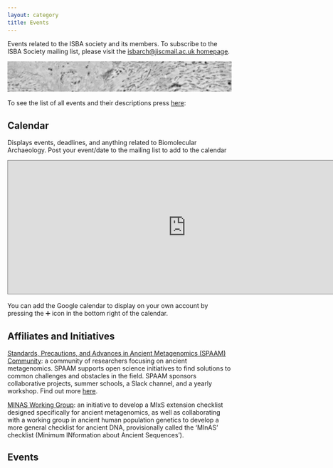 ```yaml
---
layout: category
title: Events
---
```


Events related to the ISBA society and its members. To subscribe to the ISBA Society mailing list, please visit the [isbarch@jiscmail.ac.uk homepage](https://www.jiscmail.ac.uk/cgi-bin/webadmin?A0=ISBARCH).

![bacteria](/assets/images/banners/bacteria.jpg)

To see the list of all events and their descriptions press [here](#events):

## Calendar

Displays events, deadlines, and anything related to Biomolecular Archaeology. Post your event/date to the mailing list to add to the calendar

<iframe src="https://calendar.google.com/calendar/embed?height=600&wkst=1&bgcolor=%23ffffff&ctz=Europe%2FBerlin&src=d2VibWFzdGVyQGlzYmFyY2gub3Jn&color=%23039BE5" style="border:solid 1px #777" width="800" height="300" frameborder="0" scrolling="no"></iframe>

You can add the Google calendar to display on your own account by pressing the ➕ icon in the bottom right of the calendar.

## Affiliates and Initiatives

[Standards, Precautions, and Advances in Ancient Metagenomics (SPAAM) Community](https://spaam-community.github.io/about/): a community of researchers focusing on ancient metagenomics. SPAAM supports open science initiatives to find solutions to common challenges and obstacles in the field. SPAAM sponsors collaborative projects, summer schools, a Slack channel, and a yearly workshop. Find out more [here](https://spaam-community.github.io/projects/#minas-mixs-checklist).

[MINAS Working Group](https://spaam-community.github.io/projects/#minas-mixs-checklist): an initiative to develop a MIxS extension checklist designed specifically for ancient metagenomics, as well as collaborating with a working group in ancient human population genetics to develop a more general checklist for ancient DNA, provisionally called the ‘MInAS’ checklist (Minimum INformation about Ancient Sequences’).

## Events
